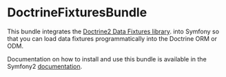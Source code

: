 DoctrineFixturesBundle
======================

This bundle integrates the [Doctrine2 Data Fixtures library](https://github.com/doctrine/data-fixtures).
into Symfony so that you can load data fixtures programmatically into the Doctrine ORM or ODM.

Documentation on how to install and use this bundle is available in the
Symfony2 [documentation](http://symfony.com/doc/current/bundles/DoctrineFixturesBundle/index.html).
